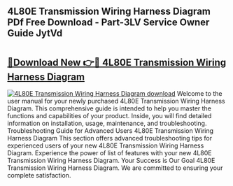 ## 4L80E Transmission Wiring Harness Diagram PDf Free Download - Part-3LV Service Owner Guide JytVd

# <h2><a href="http://dfok84b.blite.top/?on=4L80E+Transmission+Wiring+Harness+Diagram">🔗Download New 👉🔴 4L80E Transmission Wiring Harness Diagram</a></h2>

[![4L80E Transmission Wiring Harness Diagram download](https://i.imgur.com/lujVjoI.png)](http://dfok84b.blite.top/?on=4L80E+Transmission+Wiring+Harness+Diagram)
Welcome to the user manual for your newly purchased 4L80E Transmission Wiring Harness Diagram. This comprehensive guide is intended to help you master the functions and capabilities of your product. Inside, you will find detailed information on installation, usage, maintenance, and troubleshooting. Troubleshooting Guide for Advanced Users 4L80E Transmission Wiring Harness Diagram This section offers advanced troubleshooting tips for experienced users of your new 4L80E Transmission Wiring Harness Diagram. Experience the power of list of features with your new 4L80E Transmission Wiring Harness Diagram. Your Success is Our Goal 4L80E Transmission Wiring Harness Diagram. We are committed to ensuring your complete satisfaction.
